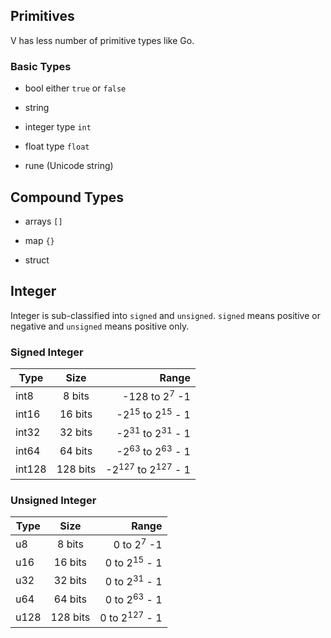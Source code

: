 ## Primitives

V has less number of primitive types like Go.

### Basic Types

- bool either `true` or `false`

- string

- integer type `int`

- float type `float`  

- rune (Unicode string)


## Compound Types

- arrays `[]`

- map `{}`

- struct

## Integer

Integer is sub-classified into `signed` and `unsigned`. `signed` means positive or negative and `unsigned` means positive only.


### Signed Integer

| Type   |   Size   |                                   Range |
|--------|:--------:|----------------------------------------:|
| int8   |  8 bits  |                -128 to 2<sup>7</sup> -1 |
| int16  |  16 bits |   -2<sup>15</sup> to 2<sup>15</sup> - 1 |
| int32  |  32 bits |   -2<sup>31</sup> to 2<sup>31</sup> - 1 |
| int64  | 64 bits  |   -2<sup>63</sup> to 2<sup>63</sup> - 1 |
| int128 | 128 bits | -2<sup>127</sup> to 2<sup>127</sup> - 1 |

### Unsigned Integer

| Type   |   Size   |                                   Range |
|--------|:--------:|----------------------------------------:|
| u8     |  8 bits  |                  0 to 2<sup>7</sup>  -1|
| u16    |  16 bits |                 0 to 2<sup>15</sup> - 1 |
| u32    |  32 bits |                 0 to 2<sup>31</sup> - 1 |
| u64    | 64 bits  |                 0 to 2<sup>63</sup> - 1 |
| u128   | 128 bits |                0 to 2<sup>127</sup> - 1 |
